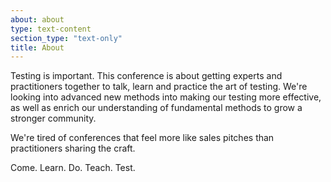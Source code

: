```yaml
---
about: about
type: text-content
section_type: "text-only"
title: About
---
```


Testing is important.
This conference is about getting experts and practitioners together to talk, learn and practice the art of testing. We're looking into advanced new methods into making our testing more effective, as well as enrich our understanding of fundamental methods to grow a stronger community.

We're tired of conferences that feel more like sales pitches than practitioners sharing the craft.

Come. Learn. Do. Teach. Test.

<!-- <div style="font-size:xx-large" style="appearance=button;color=green;">
<input type="button" onclick="location.href='https://holvi.com/shop/EuroTestingConf/';" value="Buy a ticket here" style="
    background-color: #12bd12;
@@ -22,3 +23,4 @@ Come. Learn. Do. Teach. Test.
    padding: 10px;
">
</div> -->
